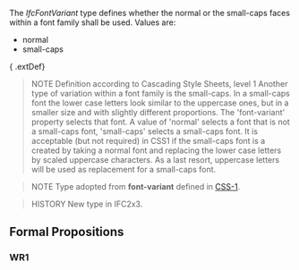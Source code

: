 The _IfcFontVariant_ type defines whether the normal or the small-caps faces within a font family shall be used. Values are:

* normal
* small-caps


<!-- end of short definition -->

{ .extDef}
> NOTE Definition according to Cascading Style Sheets, level 1
> Another type of variation within a font family is the small-caps. In a small-caps font the lower case letters look similar to the uppercase ones, but in a smaller size and with slightly different proportions. The 'font-variant' property selects that font. A value of 'normal' selects a font that is not a small-caps font, 'small-caps' selects a small-caps font. It is acceptable (but not required) in CSS1 if the small-caps font is a created by taking a normal font and replacing the lower case letters by scaled uppercase characters. As a last resort, uppercase letters will be used as replacement for a small-caps font.

> NOTE Type adopted from **font-variant** defined in [CSS-1](../content/bibliography.htm#CSS1).

> HISTORY New type in IFC2x3.

## Formal Propositions

### WR1

